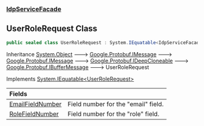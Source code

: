 ### [IdpServiceFacade](../index.md 'IdpServiceFacade')

## UserRoleRequest Class

```csharp
public sealed class UserRoleRequest : System.IEquatable<IdpServiceFacade.UserRoleRequest>
```

Inheritance [System\.Object](https://learn.microsoft.com/en-us/dotnet/api/system.object 'System\.Object') &#129106; [Google\.Protobuf\.IMessage](https://learn.microsoft.com/en-us/dotnet/api/google.protobuf.imessage 'Google\.Protobuf\.IMessage') &#129106; [Google\.Protobuf\.IMessage](https://learn.microsoft.com/en-us/dotnet/api/google.protobuf.imessage 'Google\.Protobuf\.IMessage') &#129106; [Google\.Protobuf\.IDeepCloneable](https://learn.microsoft.com/en-us/dotnet/api/google.protobuf.ideepcloneable 'Google\.Protobuf\.IDeepCloneable') &#129106; [Google\.Protobuf\.IBufferMessage](https://learn.microsoft.com/en-us/dotnet/api/google.protobuf.ibuffermessage 'Google\.Protobuf\.IBufferMessage') &#129106; UserRoleRequest

Implements [System\.IEquatable&lt;](https://learn.microsoft.com/en-us/dotnet/api/system.iequatable-1 'System\.IEquatable\`1')[UserRoleRequest](index.md 'IdpServiceFacade\.UserRoleRequest')[&gt;](https://learn.microsoft.com/en-us/dotnet/api/system.iequatable-1 'System\.IEquatable\`1')

| Fields | |
| :--- | :--- |
| [EmailFieldNumber](EmailFieldNumber.md 'IdpServiceFacade\.UserRoleRequest\.EmailFieldNumber') | Field number for the "email" field\. |
| [RoleFieldNumber](RoleFieldNumber.md 'IdpServiceFacade\.UserRoleRequest\.RoleFieldNumber') | Field number for the "role" field\. |
